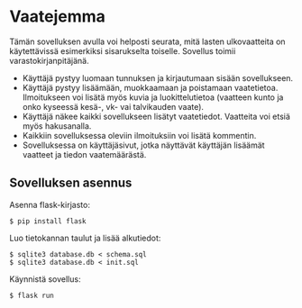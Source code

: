 # Vaatejemma
Tämän sovelluksen avulla voi helposti seurata, mitä lasten ulkovaatteita on käytettävissä esimerkiksi sisarukselta toiselle. Sovellus toimii varastokirjanpitäjänä.

- Käyttäjä pystyy luomaan tunnuksen ja kirjautumaan sisään sovellukseen.
- Käyttäjä pystyy lisäämään, muokkaamaan ja poistamaan vaatetietoa. Ilmoitukseen voi lisätä myös kuvia ja luokittelutietoa (vaatteen kunto ja onko kyseessä kesä-, vk- vai talvikauden vaate).
- Käyttäjä näkee kaikki sovellukseen lisätyt vaatetiedot. Vaatteita voi etsiä myös hakusanalla.
- Kaikkiin sovelluksessa oleviin ilmoituksiin voi lisätä kommentin.
- Sovelluksessa on käyttäjäsivut, jotka näyttävät käyttäjän lisäämät vaatteet ja tiedon vaatemäärästä.

## Sovelluksen asennus

Asenna flask-kirjasto:
```
$ pip install flask
``` 
Luo tietokannan taulut ja lisää alkutiedot:
```
$ sqlite3 database.db < schema.sql
$ sqlite3 database.db < init.sql
```
Käynnistä sovellus:
```
$ flask run
```
